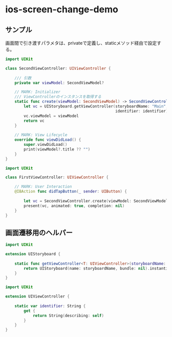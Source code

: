 # ios-screen-change-demo

## サンプル
画面間で引き渡すパラメタは、privateで定義し、staticメソッド経由で設定する。

```swift:SecondViewController.swift
import UIKit

class SecondViewController: UIViewController {
    
    /// 引数
    private var viewModel: SecondViewModel?

    // MARK: Initializer    
    /// ViewControllerのインスタンスを取得する
    static func create(viewModel: SecondViewModel) -> SecondViewController{
        let vc = UIStoryboard.getViewController(storyboardName: "Main",
                                                identifier: identifier) as! SecondViewController
        vc.viewModel = viewModel
        return vc
    }
    
    // MARK: View Lifecycle
    override func viewDidLoad() {
        super.viewDidLoad()
        print(viewModel?.title ?? "")
    }
}
```

```swift:FirstViewController.swift
import UIKit

class FirstViewController: UIViewController {

    // MARK: User Interaction
    @IBAction func didTapButton(_ sender: UIButton) {
        
        let vc = SecondViewController.create(viewModel: SecondViewModel(title: "aaa"))
        present(vc, animated: true, completion: nil)
    }    
}
```        

## 画面遷移用のヘルパー

```swift:UIStoryboard.swift
import UIKit

extension UIStoryboard {
    
    static func getViewController<T: UIViewController>(storyboardName: String, identifier: String) -> T? {
        return UIStoryboard(name: storyboardName, bundle: nil).instantiateViewController(withIdentifier: identifier) as? T
    }
}
```

```swift:UIViewController.swift
import UIKit

extension UIViewController {
    
    static var identifier: String {
        get {
            return String(describing: self)
        }
    }
}
```

